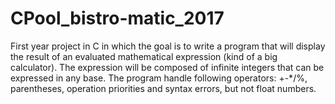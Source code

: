 # CPool_bistro-matic_2017
First year project in C in which the goal is to write a program that will display the result of an evaluated mathematical expression (kind of a big calculator). The expression will be composed of infinite integers that can be expressed in any base. The program handle following operators: +-*/%, parentheses, operation priorities and syntax errors, but not float numbers.
